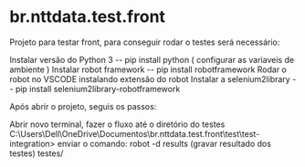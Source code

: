 # br.nttdata.test.front

Projeto para testar front, para conseguir rodar o testes será necessário:

Instalar versão do Python 3  --    pip install python ( configurar as variaveis de ambiente )
Instalar robot framework   --   pip install robotframework
Rodar o robot no VSCODE instalando extensão do robot 
Instalar a selenium2library --  pip install selenium2library-robotframework

Após abrir o projeto, seguis os passos:

Abrir novo terminal, fazer o fluxo até o diretório do testes C:\Users\Dell\OneDrive\Documentos\br.nttdata.test.front\test\test-integration> 
enviar o comando:    robot -d results (gravar resultado dos testes) testes/
